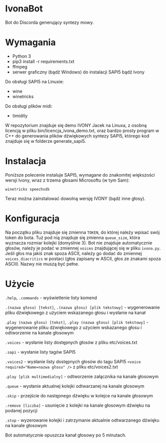 # IvonaBot
Bot do Discorda generujący syntezy mowy.

# Wymagania
* Python 3
* pip3 install -r requirements.txt
* ffmpeg
* serwer graficzny (bądź Windows) do instalacji SAPI5 bądź Ivony

Do obsługi SAPI5 na Linuxie:
* wine
* winetricks

Do obsługi plików midi:
* timidity

W repozytorium znajduje się demo IVONY Jacek na Linuxa, z osobną licencją w pliku bin/licencja\_ivona\_demo.txt, oraz bardzo prosty program w C++ do generowania plików dźwiękowych syntezy SAPI5, którego kod znajduje się w folderze generate\_sapi5.

# Instalacja
Poniższe polecenie instaluje SAPI5, wymagane do znakomitej większości wersji Ivony, wraz z trzema głosami Microsoftu (w tym Sam):

`winetricks speechsdk`

Teraz można zainstalować dowolną wersję IVONY (bądź inne głosy).

# Konfiguracja

Na początku pliku znajduje się zmienna `TOKEN`, do której należy wpisać swój token do bota. Tuż pod nią znajduje się zmienna `queue_size`, która wyznacza rozmiar kolejki (domyślnie 3). Bot nie znajduje automatycznie głosów, należy je podać w zmiennej `voices` znajdującej się w pliku `ivona.py`. Jeśli głos ma jakiś znak spoza ASCII, należy go dodać do zmiennej `voices_diacritics` w postaci (głos zapisany w ASCII, głos ze znakami spoza ASCII). Nazwy nie muszą być pełne.

# Użycie

`.help`, `.commands` - wyświetlenie listy komend

`.(nazwa głosu) [tekst]`, `.(nazwa głosu) [plik tekstowy]` - wygenerowanie pliku dźwiękowego z użyciem wskazanego głosu i wysłanie na kanał

`.play (nazwa głosu) [tekst]`, `.play (nazwa głosu) [plik tekstowy]` - wygenerowanie pliku dźwiękowego z użyciem wskazanego głosu i odtworzenie na kanale głosowym

`.voices` - wysłanie listy dostępnych głosów z pliku etc/voices.txt

`.sapi` - wysłanie listy tagów SAPI5

`.voices2` - wysłanie listy dostępnych głosów do tagu SAPI5 `<voice required="Name=nazwa głosu" />` z pliku etc/voices2.txt

`.play [plik multimedialny]` - odtworzenie załącznika na kanale głosowym

`.queue` - wysłanie aktualnej kolejki odtwarzanej na kanale głosowym

`.skip` - przejście do następnego dźwięku w kolejce na kanale głosowym

`.remove [liczba]` - usunięcie z kolejki na kanale głosowym dźwięku na podanej pozycji

`.stop` - wyzerowanie kolejki i zatrzymanie aktualnie odtwarzanego dźwięku na kanale głosowym

Bot automatycznie opuszcza kanał głosowy po 5 minutach.
